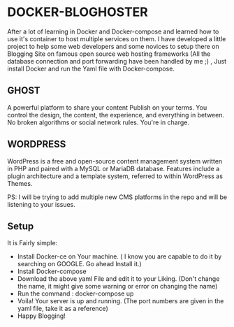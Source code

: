 # DOCKER-BLOGHOSTER
After a lot of learning in Docker and Docker-compose and learned how to use it's container to host multiple services on them. I have developed a little project to help some web developers and some novices to setup there on Blogging Site on famous open source web hosting frameworks (All the database connection and port forwarding have been handled by me ;) , Just install Docker and run the Yaml file with 
Docker-compose. 
## GHOST
A powerful platform to share your content
Publish on your terms. You control the design, the content, the experience, and everything in between. No broken algorithms or social network rules. You're in charge.
## WORDPRESS
WordPress is a free and open-source content management system written in PHP and paired with a MySQL or MariaDB database. Features include a plugin architecture and a template system, referred to within WordPress as Themes.

PS: I will be trying to add multiple new CMS platforms in the repo and will be listening to your issues. 
## Setup
It is Fairly simple:
- Install Docker-ce on Your machine. ( I know you are capable to do it by searching on GOOGLE. Go ahead Install it.)
- Install Docker-compose
- Download the above yaml File and edit it to your Liking. (Don't change the name, it might give some warning or error on changing the name)
- Run the command :     docker-compose up
- Voila! Your server is up and running. (The port numbers are given in the yaml file, take it as a reference)
- Happy  Blogging! 
